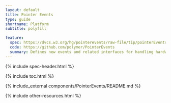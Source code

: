 ```yaml
---
layout: default
title: Pointer Events
type: guide
shortname: Platform
subtitle: polyfill

feature:
  spec: https://dvcs.w3.org/hg/pointerevents/raw-file/tip/pointerEvents.html
  code: https://github.com/polymer/PointerEvents
  summary: Defines new events and related interfaces for handling hardware agnostic pointer input from devices like a mouse, pen, or touchscreen.
---
```


{% include spec-header.html %}

{% include toc.html %}

{% include_external components/PointerEvents/README.md %}

{% include other-resources.html %}
